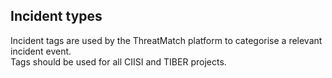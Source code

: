 ## Incident types  
Incident tags are used by the ThreatMatch platform to categorise a relevant incident event.   
Tags should be used for all CIISI and TIBER projects.
